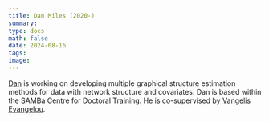 ```yaml
---
title: Dan Miles (2020-)
summary:
type: docs
math: false
date: 2024-08-16
tags:
image:
---
```


[Dan](https://samba.ac.uk/student/daniel-miles/) is working on developing multiple graphical structure estimation methods for data with network structure and covariates. Dan is based within the SAMBa Centre for Doctoral Training. He is co-supervised by [Vangelis Evangelou](https://researchportal.bath.ac.uk/en/persons/vangelis-evangelou).